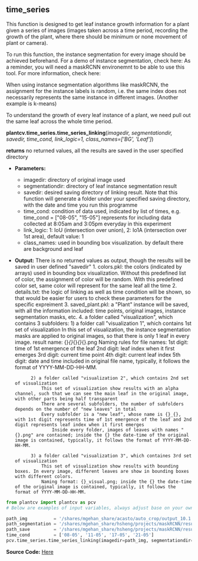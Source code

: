 ## time_series

This function is designed to get leaf instance growth information for a plant given a series of images (images taken across a time period, recording the growth of the plant, where there should be minimum or none movement of plant or camera).

To run this function, the instance segmentation for every image should be achieved beforehand. For a demo of instance segmentation, check here:
As a reminder, you will need a maskRCNN environemnt to be able to use this tool. For more information, check here:
 
When using instance segmentation algorithms like maskRCNN, the assignment for the instance labels is random, i.e. the same index does not necessarily represents the same instance in different images. (Another example is k-means)

To understand the growth of every leaf instance of a plant, we need pull out the same leaf across the whole time period. 


**plantcv.time_series.time_series_linking**(*imagedir, segmentationdir, savedir, time_cond, link_logic=1, class_names=['BG', 'Leaf']*)

**returns** no returned values, all the results are saved in the user specified directory

- **Parameters:**
    - imagedir: directory of original image used
    - segmentationdir: directory of leaf instance segmentation result
    - savedir: desired saving directory of linking result. Note that this function will generate a folder under your specified saving directory, with the date and time you run this programme
    - time_cond: condition of data used, indicated by list of times, e.g. time_cond = ["08-05", "15-05"] represents for including data collected at 8:05am and 3:05pm everyday in this experiment
    - link_logic: 1: IoU (intersection over union), 2: Io1A (intersection over 1st area), default value: 1
    - class_names: used in bounding box visualization. by default there are background and leaf
- **Output:**
        There is no returned values as output, though the results will be saved in user defined "savedir"
        1. colors.pkl: the colors (indicated by arrays) used in bounding box visualization. Without this predefined list of color, the assignment of color will be random. With this predefined color set, same color will represent for the same leaf all the time
        2. details.txt: the logic of linking as well as time condition will be shown, so that would be easier for users to check these parameters for the specific expreiment
        3. saved_plant.pkl: a "Plant" instance will be saved, with all the information included: time points, original images, instance segmentation masks, etc.
        4. a folder called "visualization", which contains 3 subfolders:
            1) a folder call "visualization 1", which contains 1st set of visualization
                In this set of visualization, the instance segmentation masks are applied to original images, so that there is only 1 leaf in every image. 
                result name: {}_{}_{}_{}_{}.png
                Naming rules for file names: 
                    1st digit: time of 1st emergence of the leaf
                    2nd digit: leaf index when it first emerges
                    3rd digit: current time point
                    4th digit: current leaf index
                    5th digit: date and time included in original file name, typically, it follows the format of YYYY-MM-DD-HH-MM.

            2) a folder called "visualization 2", which contains 2nd set of visualization
                This set of visualization show results with an alpha channel, such that we can see the main leaf in the original image, with other parts being half transparent
                There are several subfolders, the number of subfolders depends on the number of "new leaves" in total
                Every subfolder is a "new leaf", whose name is {}_{}, with 1st digit represents time of 1st emergence of the leaf and 2nd digit represents leaf index when it first emerges
                    Inside every folder, images of leaves with names "{}.png" are contained; inside the {} the date-time of the original image is contained, typically, it follows the format of YYYY-MM-DD-HH-MM. 

            3) a folder called "visualization 3", which containes 3rd set of visualization 
                This set of visualization show results with bounding boxes. In every image, different leaves are show in bounding boxes with different colors. 
                Naming format: {}_visual.png; inside the {} the date-time of the original image is contained, typically, it follows the format of YYYY-MM-DD-HH-MM. 

```python
from plantcv import plantcv as pcv
# Below are examples of input variables, always adjust base on your own application. 

path_img          = '/shares/mgehan_share/acasto/auto_crop/output_10.1.9.214_wtCol/maskrcnn_test'
path_segmentation = '/shares/mgehan_share/hsheng/projects/maskRCNN/results/output_10.1.9.214_wtCol/exp3/detection/modified'
path_save         = '/shares/mgehan_share/hsheng/projects/maskRCNN/results/output_10.1.9.214_wtCol/exp3/test'
time_cond         = ['08-05', '11-05', '17-05', '21-05']
​pcv.time_series.time_series_linking(imagedir=path_img, segmentationdir=path_segmentation, savedir=path_save, time_cond=time_cond, link_logic=1, class_names=['BG', 'Leaf'])
```
**Source Code:** [Here](https://github.com/danforthcenter/plantcv/blob/master/plantcv/plantcv/time_series/time_series.py)
